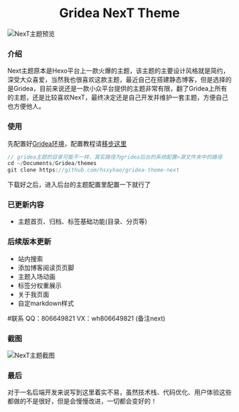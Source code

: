 <h1 align="center">
  Gridea NexT Theme
</h1>

![NexT主题预览](/hsxyhao/gridea-theme-next/blob/master/assets/images/preview.png?raw=true)

### 介绍
Next主题原本是Hexo平台上一款火爆的主题，该主题的主要设计风格就是简约，深受大众喜爱，当然我也很喜欢这款主题，最近自己在搭建静态博客，但是选择的是Gridea，目前来说还是一款小众平台提供的主题非常有限，翻了Gridea上所有的主题，还是比较喜欢NexT，最终决定还是自己开发并维护一套主题，方便自己也方便他人。

### 使用
先配置好[Gridea环境](https://gridea.dev/docs/)，配置教程请[移步这里](https://hsxyhao.github.io/post/gridea-setup/)
```java
// gridea主题的目录可能不一样，真实路径为gridea后台的系统配置>源文件夹中的路径
cd ~/Documents/Gridea/themes
git clone https://github.com/hsxyhao/gridea-theme-next

```
下载好之后，进入后台的主题配置里配置一下就行了

### 已更新内容

+ 主题首页、归档、标签基础功能(目录、分页等)

### 后续版本更新
+ 站内搜索
+ 添加博客阅读页页脚
+ 主题入场动画
+ 标签分权重展示
+ 关于我页面
+ 自定markdown样式

#联系
QQ：806649821
VX：wh806649821 (备注next)

### 截图
![NexT主题截图](/hsxyhao/gridea-theme-next/blob/master/assets/images/overview.png?raw=true)
### 最后
对于一名后端开发来说写到这里着实不易，虽然技术栈、代码优化、用户体验这些都做的不是很好，但是会慢慢改进，一切都会变好的！
